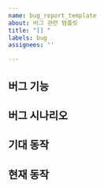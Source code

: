 ```yaml
---
name: bug_report_template
about: 버그 관련 템플릿
title: "[] "
labels: bug
assignees: ''

---
```


## 버그 기능
<!--어떤 기능에서 버그가 발생했는지 작성한다-->

## 버그 시나리오
<!--버그를 재연하기 위한 동작을 작성한다-->

## 기대 동작

## 현재 동작

